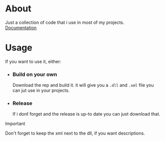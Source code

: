 # **About**
Just a collection of code that i use in most of my projects.   
[Documentation](https://petrosik.github.io/Utility-Stuff/)
# **Usage**
If you want to use it, either:
- ### Build on your own
    Download the rep and build it. it will give you a `.dll` and `.xml` file you can jut use in your projects.
- ### Release
    If i donť forget and the release is up-to date you can just download that.
> [!IMPORTANT]
> Don't forget to keep the xml next to the dll, if you want descriptions.
